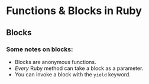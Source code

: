 # Functions & Blocks in Ruby

## Blocks

### Some notes on blocks:
* Blocks are anonymous functions.
* _Every_ Ruby method can take a block as a parameter.
* You can invoke a block with the `yield` keyword.
